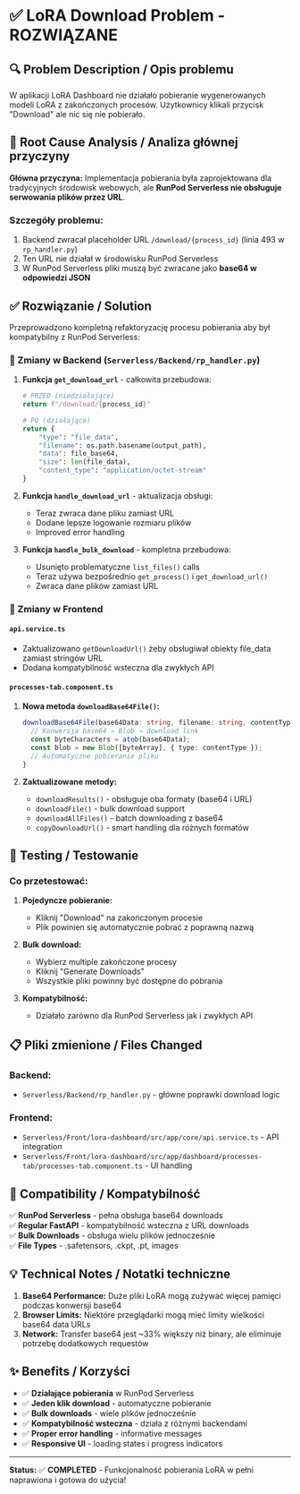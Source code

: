 # ✅ LoRA Download Problem - ROZWIĄZANE

## 🔍 Problem Description / Opis problemu

W aplikacji LoRA Dashboard nie działało pobieranie wygenerowanych modeli LoRA z zakończonych procesów. Użytkownicy klikali przycisk "Download" ale nic się nie pobierało.

## 🔎 Root Cause Analysis / Analiza głównej przyczyny

**Główna przyczyna:** Implementacja pobierania była zaprojektowana dla tradycyjnych środowisk webowych, ale **RunPod Serverless nie obsługuje serwowania plików przez URL**. 

### Szczegóły problemu:
1. Backend zwracał placeholder URL `/download/{process_id}` (linia 493 w `rp_handler.py`)
2. Ten URL nie działał w środowisku RunPod Serverless
3. W RunPod Serverless pliki muszą być zwracane jako **base64 w odpowiedzi JSON**

## ✅ Rozwiązanie / Solution

Przeprowadzono kompletną refaktoryzację procesu pobierania aby był kompatybilny z RunPod Serverless:

### 🔧 Zmiany w Backend (`Serverless/Backend/rp_handler.py`)

1. **Funkcja `get_download_url`** - całkowita przebudowa:
   ```python
   # PRZED (niedziałające)
   return f"/download/{process_id}"
   
   # PO (działające)
   return {
       "type": "file_data",
       "filename": os.path.basename(output_path),
       "data": file_base64,
       "size": len(file_data),
       "content_type": "application/octet-stream"
   }
   ```

2. **Funkcja `handle_download_url`** - aktualizacja obsługi:
   - Teraz zwraca dane pliku zamiast URL
   - Dodane lepsze logowanie rozmiaru plików
   - Improved error handling

3. **Funkcja `handle_bulk_download`** - kompletna przebudowa:
   - Usunięto problematyczne `list_files()` calls
   - Teraz używa bezpośrednio `get_process()` i `get_download_url()`
   - Zwraca dane plików zamiast URL

### 🎨 Zmiany w Frontend 

#### `api.service.ts`
- Zaktualizowano `getDownloadUrl()` żeby obsługiwał obiekty file_data zamiast stringów URL
- Dodana kompatybilność wsteczna dla zwykłych API

#### `processes-tab.component.ts`
1. **Nowa metoda `downloadBase64File()`:**
   ```typescript
   downloadBase64File(base64Data: string, filename: string, contentType: string): void {
     // Konwersja base64 → Blob → download link
     const byteCharacters = atob(base64Data);
     const blob = new Blob([byteArray], { type: contentType });
     // Automatyczne pobieranie pliku
   }
   ```

2. **Zaktualizowane metody:**
   - `downloadResults()` - obsługuje oba formaty (base64 i URL)
   - `downloadFile()` - bulk download support
   - `downloadAllFiles()` - batch downloading z base64
   - `copyDownloadUrl()` - smart handling dla różnych formatów

## 🧪 Testing / Testowanie

### Co przetestować:
1. **Pojedyncze pobieranie:**
   - Kliknij "Download" na zakończonym procesie
   - Plik powinien się automatycznie pobrać z poprawną nazwą

2. **Bulk download:**
   - Wybierz multiple zakończone procesy
   - Kliknij "Generate Downloads"
   - Wszystkie pliki powinny być dostępne do pobrania

3. **Kompatybilność:**
   - Działało zarówno dla RunPod Serverless jak i zwykłych API

## 📋 Pliki zmienione / Files Changed

### Backend:
- `Serverless/Backend/rp_handler.py` - główne poprawki download logic

### Frontend:
- `Serverless/Front/lora-dashboard/src/app/core/api.service.ts` - API integration
- `Serverless/Front/lora-dashboard/src/app/dashboard/processes-tab/processes-tab.component.ts` - UI handling

## 🔄 Compatibility / Kompatybilność

✅ **RunPod Serverless** - pełna obsługa base64 downloads  
✅ **Regular FastAPI** - kompatybilność wsteczna z URL downloads  
✅ **Bulk Downloads** - obsługa wielu plików jednocześnie  
✅ **File Types** - .safetensors, .ckpt, .pt, images  

## 💡 Technical Notes / Notatki techniczne

1. **Base64 Performance:** Duże pliki LoRA mogą zużywać więcej pamięci podczas konwersji base64
2. **Browser Limits:** Niektóre przeglądarki mogą mieć limity wielkości base64 data URLs
3. **Network:** Transfer base64 jest ~33% większy niż binary, ale eliminuje potrzebę dodatkowych requestów

## ✨ Benefits / Korzyści

- ✅ **Działające pobierania** w RunPod Serverless
- ✅ **Jeden klik download** - automatyczne pobieranie
- ✅ **Bulk downloads** - wiele plików jednocześnie  
- ✅ **Kompatybilność wsteczna** - działa z różnymi backendami
- ✅ **Proper error handling** - informative messages
- ✅ **Responsive UI** - loading states i progress indicators

---

**Status:** ✅ **COMPLETED** - Funkcjonalność pobierania LoRA w pełni naprawiona i gotowa do użycia!
